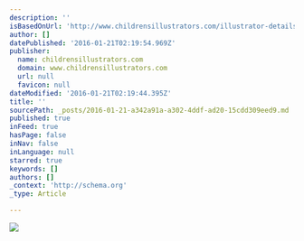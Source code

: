 ```yaml
---
description: ''
isBasedOnUrl: 'http://www.childrensillustrators.com/illustrator-details/ellenb/id=955/slideshow/pag=1/'
author: []
datePublished: '2016-01-21T02:19:54.969Z'
publisher:
  name: childrensillustrators.com
  domain: www.childrensillustrators.com
  url: null
  favicon: null
dateModified: '2016-01-21T02:19:44.395Z'
title: ''
sourcePath: _posts/2016-01-21-a342a91a-a302-4ddf-ad20-15cdd309eed9.md
published: true
inFeed: true
hasPage: false
inNav: false
inLanguage: null
starred: true
keywords: []
authors: []
_context: 'http://schema.org'
_type: Article

---
```

![](http://www.childrensillustrators.com/portfolioIllustrations/82000.jpg)